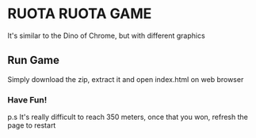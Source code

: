 # RUOTA RUOTA GAME

It's similar to the Dino of Chrome, but with different graphics

## Run Game

Simply download the zip, extract it and open index.html on web browser

### Have Fun!
p.s It's really difficult to reach 350 meters,
once that you won, refresh the page to restart
